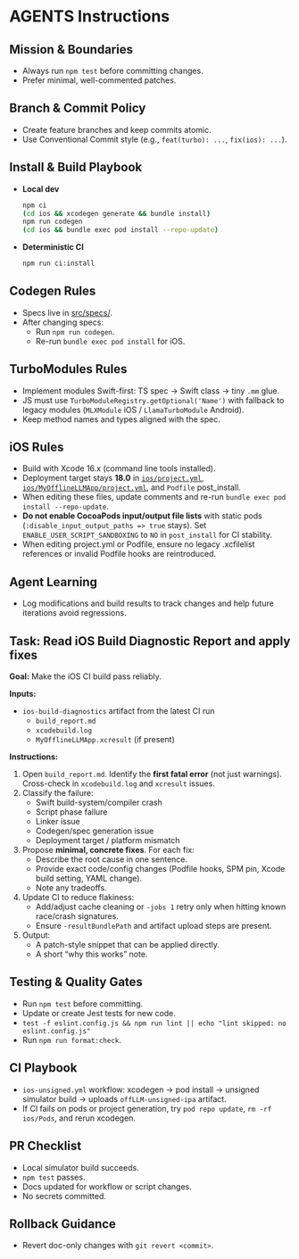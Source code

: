 # AGENTS Instructions

## Mission & Boundaries

- Always run `npm test` before committing changes.
- Prefer minimal, well-commented patches.

## Branch & Commit Policy

- Create feature branches and keep commits atomic.
- Use Conventional Commit style (e.g., `feat(turbo): ...`, `fix(ios): ...`).

## Install & Build Playbook

- **Local dev**
  ```bash
  npm ci
  (cd ios && xcodegen generate && bundle install)
  npm run codegen
  (cd ios && bundle exec pod install --repo-update)
  ```
- **Deterministic CI**
  ```bash
  npm run ci:install
  ```

## Codegen Rules

- Specs live in [src/specs/](src/specs/).
- After changing specs:
  - Run `npm run codegen`.
  - Re-run `bundle exec pod install` for iOS.

## TurboModules Rules

- Implement modules Swift-first: TS spec → Swift class → tiny `.mm` glue.
- JS must use `TurboModuleRegistry.getOptional('Name')` with fallback to legacy modules (`MLXModule` iOS / `LlamaTurboModule` Android).
- Keep method names and types aligned with the spec.

## iOS Rules

- Build with Xcode 16.x (command line tools installed).
- Deployment target stays **18.0** in [`ios/project.yml`](ios/project.yml), [`ios/MyOfflineLLMApp/project.yml`](ios/MyOfflineLLMApp/project.yml), and `Podfile` post_install.
- When editing these files, update comments and re-run `bundle exec pod install --repo-update`.
- **Do not enable CocoaPods input/output file lists** with static pods (`:disable_input_output_paths => true` stays). Set `ENABLE_USER_SCRIPT_SANDBOXING` to `NO` in `post_install` for CI stability.
- When editing project.yml or Podfile, ensure no legacy .xcfilelist references or invalid Podfile hooks are reintroduced.

## Agent Learning

- Log modifications and build results to track changes and help future iterations avoid regressions.

## Task: Read iOS Build Diagnostic Report and apply fixes

**Goal:** Make the iOS CI build pass reliably.

**Inputs:**

- `ios-build-diagnostics` artifact from the latest CI run
  - `build_report.md`
  - `xcodebuild.log`
  - `MyOfflineLLMApp.xcresult` (if present)

**Instructions:**

1. Open `build_report.md`. Identify the **first fatal error** (not just warnings). Cross-check in `xcodebuild.log` and `xcresult` issues.
2. Classify the failure:
   - Swift build-system/compiler crash
   - Script phase failure
   - Linker issue
   - Codegen/spec generation issue
   - Deployment target / platform mismatch
3. Propose **minimal, concrete fixes**. For each fix:
   - Describe the root cause in one sentence.
   - Provide exact code/config changes (Podfile hooks, SPM pin, Xcode build setting, YAML change).
   - Note any tradeoffs.
4. Update CI to reduce flakiness:
   - Add/adjust cache cleaning or `-jobs 1` retry only when hitting known race/crash signatures.
   - Ensure `-resultBundlePath` and artifact upload steps are present.
5. Output:
   - A patch-style snippet that can be applied directly.
   - A short “why this works” note.

## Testing & Quality Gates

- Run `npm test` before committing.
- Update or create Jest tests for new code.
- `test -f eslint.config.js && npm run lint || echo "lint skipped: no eslint.config.js"`
- Run `npm run format:check`.

## CI Playbook

- `ios-unsigned.yml` workflow: xcodegen → pod install → unsigned simulator build → uploads `offLLM-unsigned-ipa` artifact.
- If CI fails on pods or project generation, try `pod repo update`, `rm -rf ios/Pods`, and rerun xcodegen.

## PR Checklist

- Local simulator build succeeds.
- `npm test` passes.
- Docs updated for workflow or script changes.
- No secrets committed.

## Rollback Guidance

- Revert doc-only changes with `git revert <commit>`.
